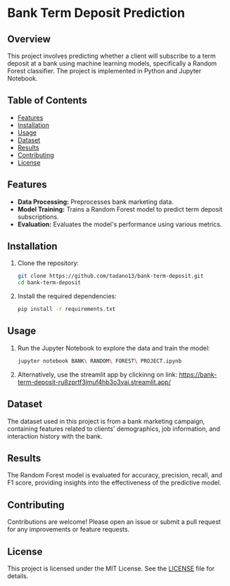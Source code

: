 # Bank Term Deposit Prediction

## Overview
This project involves predicting whether a client will subscribe to a term deposit at a bank using machine learning models, specifically a Random Forest classifier. The project is implemented in Python and Jupyter Notebook.

## Table of Contents
- [Features](#features)
- [Installation](#installation)
- [Usage](#usage)
- [Dataset](#dataset)
- [Results](#results)
- [Contributing](#contributing)
- [License](#license)

## Features
- **Data Processing:** Preprocesses bank marketing data.
- **Model Training:** Trains a Random Forest model to predict term deposit subscriptions.
- **Evaluation:** Evaluates the model's performance using various metrics.

## Installation
1. Clone the repository:
    ```bash
    git clone https://github.com/tadano13/bank-term-deposit.git
    cd bank-term-deposit
    ```
2. Install the required dependencies:
    ```bash
    pip install -r requirements.txt
    ```

## Usage
1. Run the Jupyter Notebook to explore the data and train the model:
    ```bash
    jupyter notebook BANK\ RANDOM\ FOREST\ PROJECT.ipynb
    ```
2. Alternatively, use the streamlit app by clickinng on link: https://bank-term-deposit-ru8zprtf3jmuf4hb3o3yai.streamlit.app/

## Dataset
The dataset used in this project is from a bank marketing campaign, containing features related to clients' demographics, job information, and interaction history with the bank.

## Results
The Random Forest model is evaluated for accuracy, precision, recall, and F1 score, providing insights into the effectiveness of the predictive model.

## Contributing
Contributions are welcome! Please open an issue or submit a pull request for any improvements or feature requests.

## License
This project is licensed under the MIT License. See the [LICENSE](LICENSE) file for details.
